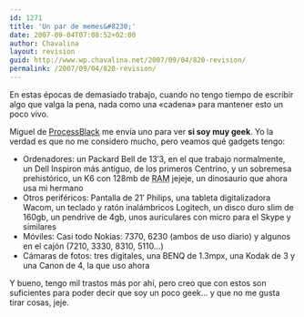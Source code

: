 ```yaml
---
id: 1271
title: 'Un par de memes&#8230;'
date: 2007-09-04T07:08:52+02:00
author: Chavalina
layout: revision
guid: http://www.wp.chavalina.net/2007/09/04/820-revision/
permalink: /2007/09/04/820-revision/
---
```

En estas &eacute;pocas de demasiado trabajo, cuando no tengo tiempo de escribir algo que valga la pena, nada como una «cadena» para mantener esto un poco vivo.

Miguel de <a href="http://www.processblack.com/weblog/meme-%c2%bfcomo-eres-de-geek" target="_blank">ProcessBlack</a> me env&iacute;a uno para ver **si soy muy geek**. Yo la verdad es que no me considero mucho, pero veamos qu&eacute; gadgets tengo:

  * Ordenadores: un Packard Bell de 13&prime;3, en el que trabajo normalmente, un Dell Inspiron m&aacute;s antiguo, de los primeros Centrino, y un sobremesa prehist&oacute;rico, un K6 con 128mb de <acronym title="Random Access Memory">RAM</acronym> jejeje, un dinosaurio que ahora usa mi hermano
  * Otros perif&eacute;ricos: Pantalla de 21&prime; Philips, una tableta digitalizadora Wacom, un teclado y rat&oacute;n inal&aacute;mbricos Logitech, un disco duro slim de 160gb, un pendrive de 4gb, unos auriculares con micro para el Skype y similares
  * M&oacute;viles: Casi todo Nokias: 7370, 6230 (ambos de uso diario) y algunos en el caj&oacute;n (7210, 3330, 8310, 5110&#8230;)
  * C&aacute;maras de fotos: tres digitales, una BENQ de 1.3mpx, una Kodak de 3 y una Canon de 4, la que uso ahora

Y bueno, tengo mil trastos m&aacute;s por ah&iacute;, pero creo que con estos son suficientes para poder decir que soy un poco geek&#8230; y que no me gusta tirar cosas, jeje.